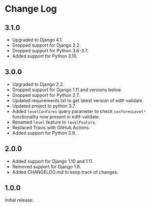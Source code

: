 Change Log
==========


3.1.0
-----

* Upgraded to Django 4.1.
* Dropped support for Django 2.2.
* Dropped support for Python 3.6-3.7.
* Added support for Python 3.10.


3.0.0
-----

* Upgraded to Django 2.2.
* Dropped support for Django 1.11 and versions below.
* Dropped support for Python 2.7.
* Updated requirements.txt to get latest version of edtf-validate.
* Updated project to python 3.7.
* Added `levelConforms` query parameter to check `conformsLevel*` functionality now present in edtf-validate.
* Renamed `level` feature to `levelFeature`.
* Replaced Travis with GitHub Actions.
* Added support for Python 3.9.


2.0.0
-----

* Added support for Django 1.10 and 1.11.
* Removed support for Django 1.8.
* Added CHANGELOG.md to keep track of changes.


1.0.0
-----

Initial release.
